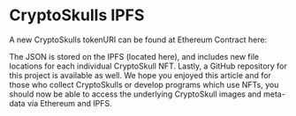 # CryptoSkulls IPFS
A new CryptoSkulls tokenURI can be found at Ethereum Contract here:


The JSON is stored on the IPFS (located here), and includes new file locations for each individual CryptoSkull NFT. Lastly, a GitHub repository for this project is available as well. We hope you enjoyed this article and for those who collect CryptoSkulls or develop programs which use NFTs, you should now be able to access the underlying CryptoSkull images and meta-data via Ethereum and IPFS.
